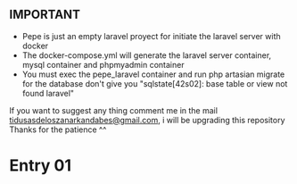 ## IMPORTANT
  - Pepe is just an empty laravel proyect for initiate the laravel server with docker
  - The docker-compose.yml will generate the laravel server container, mysql container and phpmyadmin container
  - You must exec the pepe_laravel container and run php artasian migrate for the database don't give you "sqlstate[42s02]: base table or view not found laravel"

If you want to suggest any thing comment me in the mail tidusasdeloszanarkandabes@gmail.com, i will be upgrading this repository
Thanks for the patience ^^

# Entry 01

